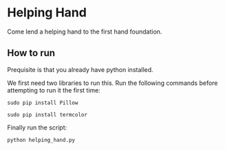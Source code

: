 # Helping Hand

Come lend a helping hand to the first hand foundation.

## How to run

Prequisite is that you already have python installed.

We first need two libraries to run this. Run the following commands before attempting to run it the first time:

```
sudo pip install Pillow
```

```
sudo pip install termcolor
```

Finally run the script:

```
python helping_hand.py
``` 
